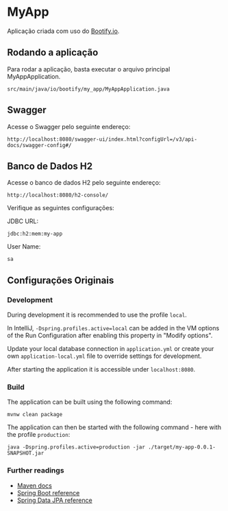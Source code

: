 # MyApp

Aplicação criada com uso do [Bootify.io](https://bootify.io/next-steps/).

## Rodando a aplicação

Para rodar a aplicação, basta executar o arquivo principal MyAppApplication.

    src/main/java/io/bootify/my_app/MyAppApplication.java

## Swagger

Acesse o Swagger pelo seguinte endereço:

    http://localhost:8080/swagger-ui/index.html?configUrl=/v3/api-docs/swagger-config#/

## Banco de Dados H2

Acesse o banco de dados H2 pelo seguinte endereço:

    http://localhost:8080/h2-console/

Verifique as seguintes configurações:

JDBC URL: 

    jdbc:h2:mem:my-app

User Name:

    sa

## Configurações Originais

### Development

During development it is recommended to use the profile `local`. 

In IntelliJ, `-Dspring.profiles.active=local` can be added in the VM options of the Run Configuration after enabling this property in "Modify options".

Update your local database connection in `application.yml` or create your own `application-local.yml` file to override settings for development.

After starting the application it is accessible under `localhost:8080`.

### Build

The application can be built using the following command:

```
mvnw clean package
```

The application can then be started with the following command - here with the profile `production`:

```
java -Dspring.profiles.active=production -jar ./target/my-app-0.0.1-SNAPSHOT.jar
```

### Further readings

* [Maven docs](https://maven.apache.org/guides/index.html)  
* [Spring Boot reference](https://docs.spring.io/spring-boot/docs/current/reference/htmlsingle/)  
* [Spring Data JPA reference](https://docs.spring.io/spring-data/jpa/docs/current/reference/html/)  
